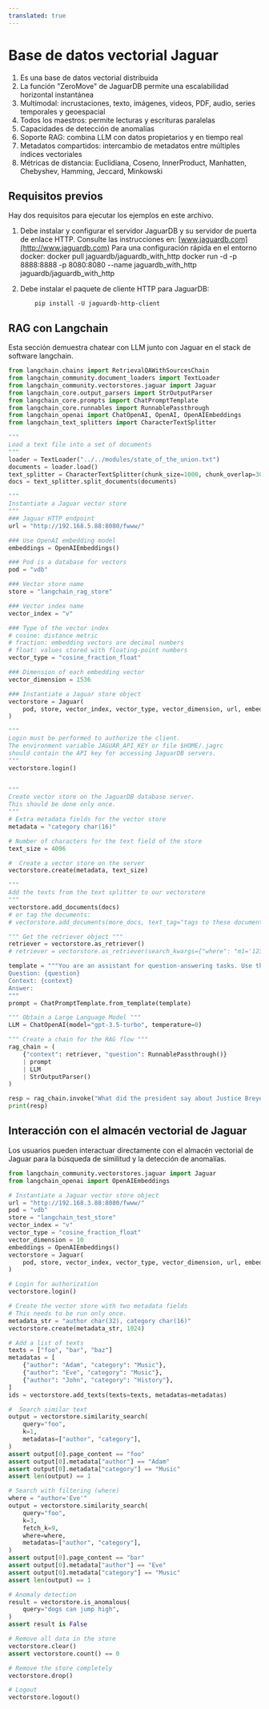 ```yaml
---
translated: true
---
```


# Base de datos vectorial Jaguar

1. Es una base de datos vectorial distribuida
2. La función "ZeroMove" de JaguarDB permite una escalabilidad horizontal instantánea
3. Multimodal: incrustaciones, texto, imágenes, videos, PDF, audio, series temporales y geoespacial
4. Todos los maestros: permite lecturas y escrituras paralelas
5. Capacidades de detección de anomalías
6. Soporte RAG: combina LLM con datos propietarios y en tiempo real
7. Metadatos compartidos: intercambio de metadatos entre múltiples índices vectoriales
8. Métricas de distancia: Euclidiana, Coseno, InnerProduct, Manhatten, Chebyshev, Hamming, Jeccard, Minkowski

## Requisitos previos

Hay dos requisitos para ejecutar los ejemplos en este archivo.
1. Debe instalar y configurar el servidor JaguarDB y su servidor de puerta de enlace HTTP.
   Consulte las instrucciones en:
   [www.jaguardb.com](http://www.jaguardb.com)
   Para una configuración rápida en el entorno docker:
   docker pull jaguardb/jaguardb_with_http
   docker run -d -p 8888:8888 -p 8080:8080 --name jaguardb_with_http  jaguardb/jaguardb_with_http

2. Debe instalar el paquete de cliente HTTP para JaguarDB:
   ```
       pip install -U jaguardb-http-client
   ```

## RAG con Langchain

Esta sección demuestra chatear con LLM junto con Jaguar en el stack de software langchain.

```python
from langchain.chains import RetrievalQAWithSourcesChain
from langchain_community.document_loaders import TextLoader
from langchain_community.vectorstores.jaguar import Jaguar
from langchain_core.output_parsers import StrOutputParser
from langchain_core.prompts import ChatPromptTemplate
from langchain_core.runnables import RunnablePassthrough
from langchain_openai import ChatOpenAI, OpenAI, OpenAIEmbeddings
from langchain_text_splitters import CharacterTextSplitter

"""
Load a text file into a set of documents
"""
loader = TextLoader("../../modules/state_of_the_union.txt")
documents = loader.load()
text_splitter = CharacterTextSplitter(chunk_size=1000, chunk_overlap=300)
docs = text_splitter.split_documents(documents)

"""
Instantiate a Jaguar vector store
"""
### Jaguar HTTP endpoint
url = "http://192.168.5.88:8080/fwww/"

### Use OpenAI embedding model
embeddings = OpenAIEmbeddings()

### Pod is a database for vectors
pod = "vdb"

### Vector store name
store = "langchain_rag_store"

### Vector index name
vector_index = "v"

### Type of the vector index
# cosine: distance metric
# fraction: embedding vectors are decimal numbers
# float: values stored with floating-point numbers
vector_type = "cosine_fraction_float"

### Dimension of each embedding vector
vector_dimension = 1536

### Instantiate a Jaguar store object
vectorstore = Jaguar(
    pod, store, vector_index, vector_type, vector_dimension, url, embeddings
)

"""
Login must be performed to authorize the client.
The environment variable JAGUAR_API_KEY or file $HOME/.jagrc
should contain the API key for accessing JaguarDB servers.
"""
vectorstore.login()


"""
Create vector store on the JaguarDB database server.
This should be done only once.
"""
# Extra metadata fields for the vector store
metadata = "category char(16)"

# Number of characters for the text field of the store
text_size = 4096

#  Create a vector store on the server
vectorstore.create(metadata, text_size)

"""
Add the texts from the text splitter to our vectorstore
"""
vectorstore.add_documents(docs)
# or tag the documents:
# vectorstore.add_documents(more_docs, text_tag="tags to these documents")

""" Get the retriever object """
retriever = vectorstore.as_retriever()
# retriever = vectorstore.as_retriever(search_kwargs={"where": "m1='123' and m2='abc'"})

template = """You are an assistant for question-answering tasks. Use the following pieces of retrieved context to answer the question. If you don't know the answer, just say that you don't know. Use three sentences maximum and keep the answer concise.
Question: {question}
Context: {context}
Answer:
"""
prompt = ChatPromptTemplate.from_template(template)

""" Obtain a Large Language Model """
LLM = ChatOpenAI(model="gpt-3.5-turbo", temperature=0)

""" Create a chain for the RAG flow """
rag_chain = (
    {"context": retriever, "question": RunnablePassthrough()}
    | prompt
    | LLM
    | StrOutputParser()
)

resp = rag_chain.invoke("What did the president say about Justice Breyer?")
print(resp)
```

## Interacción con el almacén vectorial de Jaguar

Los usuarios pueden interactuar directamente con el almacén vectorial de Jaguar para la búsqueda de similitud y la detección de anomalías.

```python
from langchain_community.vectorstores.jaguar import Jaguar
from langchain_openai import OpenAIEmbeddings

# Instantiate a Jaguar vector store object
url = "http://192.168.3.88:8080/fwww/"
pod = "vdb"
store = "langchain_test_store"
vector_index = "v"
vector_type = "cosine_fraction_float"
vector_dimension = 10
embeddings = OpenAIEmbeddings()
vectorstore = Jaguar(
    pod, store, vector_index, vector_type, vector_dimension, url, embeddings
)

# Login for authorization
vectorstore.login()

# Create the vector store with two metadata fields
# This needs to be run only once.
metadata_str = "author char(32), category char(16)"
vectorstore.create(metadata_str, 1024)

# Add a list of texts
texts = ["foo", "bar", "baz"]
metadatas = [
    {"author": "Adam", "category": "Music"},
    {"author": "Eve", "category": "Music"},
    {"author": "John", "category": "History"},
]
ids = vectorstore.add_texts(texts=texts, metadatas=metadatas)

#  Search similar text
output = vectorstore.similarity_search(
    query="foo",
    k=1,
    metadatas=["author", "category"],
)
assert output[0].page_content == "foo"
assert output[0].metadata["author"] == "Adam"
assert output[0].metadata["category"] == "Music"
assert len(output) == 1

# Search with filtering (where)
where = "author='Eve'"
output = vectorstore.similarity_search(
    query="foo",
    k=3,
    fetch_k=9,
    where=where,
    metadatas=["author", "category"],
)
assert output[0].page_content == "bar"
assert output[0].metadata["author"] == "Eve"
assert output[0].metadata["category"] == "Music"
assert len(output) == 1

# Anomaly detection
result = vectorstore.is_anomalous(
    query="dogs can jump high",
)
assert result is False

# Remove all data in the store
vectorstore.clear()
assert vectorstore.count() == 0

# Remove the store completely
vectorstore.drop()

# Logout
vectorstore.logout()
```
